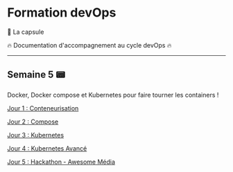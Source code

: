 # Formation devOps

:pill: La capsule

:fire:  Documentation d'accompagnement au cycle devOps :fire:

---

## Semaine 5 :pager: 

Docker, Docker compose et Kubernetes pour faire tourner les containers !

[Jour 1 : Conteneurisation](jour1/)

[Jour 2 : Compose](jour2/)

[Jour 3 : Kubernetes](jour3/)

[Jour 4 : Kubernetes Avancé](jour4/)

[Jour 5 : Hackathon - Awesome Média](jour5/)




